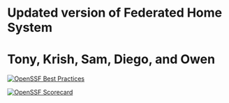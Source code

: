 # Updated version of Federated Home System

# Tony, Krish, Sam, Diego, and Owen

[![OpenSSF Best Practices](https://www.bestpractices.dev/projects/10286/badge)](https://www.bestpractices.dev/projects/10286)

[![OpenSSF Scorecard](htt‌ps://api.securityscorecards.dev/projects/github.com/owsmth/Traffic-Guard-Ai-Test/badge)](htt‌ps://securityscorecards.dev/viewer/?uri=github.com/owsmth/Traffic-Guard-Ai-Test)
